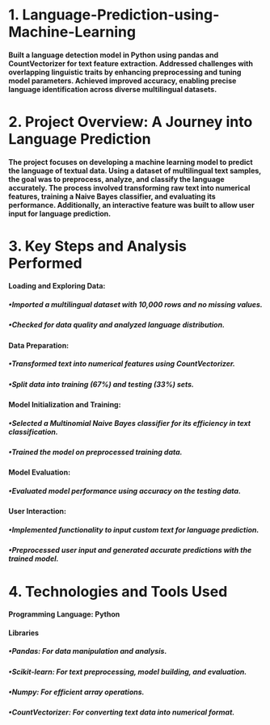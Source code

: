 # 1. Language-Prediction-using-Machine-Learning
#### Built a language detection model in Python using pandas and CountVectorizer for text feature extraction. Addressed challenges with overlapping linguistic traits by enhancing preprocessing and tuning model parameters. Achieved improved accuracy, enabling precise language identification across diverse multilingual datasets.
# 2. Project Overview: A Journey into Language Prediction
#### The project focuses on developing a machine learning model to predict the language of textual data. Using a dataset of multilingual text samples, the goal was to preprocess, analyze, and classify the language accurately. The process involved transforming raw text into numerical features, training a Naive Bayes classifier, and evaluating its performance. Additionally, an interactive feature was built to allow user input for language prediction.
# 3. Key Steps and Analysis Performed
#### Loading and Exploring Data:
##### •Imported a multilingual dataset with 10,000 rows and no missing values.
##### •Checked for data quality and analyzed language distribution.
#### Data Preparation:
##### •Transformed text into numerical features using CountVectorizer.
##### •Split data into training (67%) and testing (33%) sets.
#### Model Initialization and Training:
##### •Selected a Multinomial Naive Bayes classifier for its efficiency in text classification.
##### •Trained the model on preprocessed training data.
#### Model Evaluation:
##### •Evaluated model performance using accuracy on the testing data.
#### User Interaction:
##### •Implemented functionality to input custom text for language prediction.
##### •Preprocessed user input and generated accurate predictions with the trained model.
# 4. Technologies and Tools Used
#### Programming Language: Python
#### Libraries
##### •Pandas: For data manipulation and analysis.
##### •Scikit-learn: For text preprocessing, model building, and evaluation.
##### •Numpy: For efficient array operations.
##### •CountVectorizer: For converting text data into numerical format.
